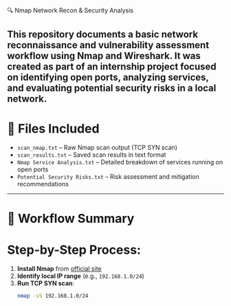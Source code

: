 🔍 Nmap Network Recon & Security Analysis

This repository documents a basic network reconnaissance and vulnerability assessment workflow using **Nmap** and **Wireshark**. It was created as part of an internship project focused on identifying open ports, analyzing services, and evaluating potential security risks in a local network.
---
# 📁 Files Included

- `scan_nmap.txt` – Raw Nmap scan output (TCP SYN scan)
- `scan_results.txt` – Saved scan results in text format
- `Nmap Service Analysis.txt` – Detailed breakdown of services running on open ports
- `Potential Security Risks.txt` – Risk assessment and mitigation recommendations
---
# 🧪 Workflow Summary
# Step-by-Step Process:
1. **Install Nmap** from [official site](https://nmap.org)
2. **Identify local IP range** (e.g., `192.168.1.0/24`)
3. **Run TCP SYN scan**:  
   ```bash
   nmap -sS 192.168.1.0/24
